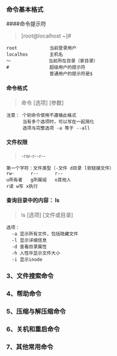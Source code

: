 ### 命令基本格式
####命令提示符
>[root@localhost ~]#

```
root            当前登录用户
localhos        主机名
～              当前所在目录（家目录）
#               超级用户的提示符
                普通用户的提示符是$
```
#### 命令格式
> 命令 [选项] [参数]

```
注意： 个别命令使用不遵循此格式
      当有多个选项时，可以写在一起简化
      选项与完整选项 -a 等于 --all
```
#### 文件权限
> -rw-r--r--

```
第一个字符：文件类型（-文件 d目录 l软链接文件）
rw-      r--      r--
u所有者   g所属组   o其他人
r读 w写 x执行  
```
#### 查询目录中的内容： ls
> ls [选项] [文件或目录]

```
选项：
  -a 显示所有文件，包括隐藏文件
  -l 显示详细信息
  -d 查看目录属性
  -h 人性华显示文件大小
  -i 显示inode
```
### 3、文件搜索命令
### 4、帮助命令
### 5、压缩与解压缩命令
### 6、关机和重启命令
### 7、其他常用命令
